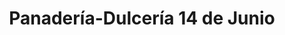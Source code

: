 ---
title: "Panadería-Dulcería 14 de Junio"
url: /matanzas/panaderia-dulceria-14-de-junio/
shop: panadería
---